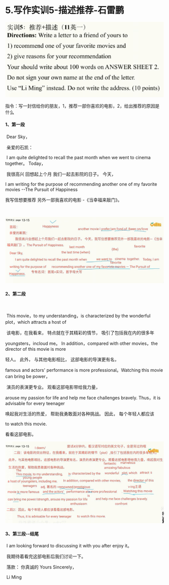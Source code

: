 # 5.写作实训5-描述推荐-石雷鹏



![1667459856355](../../.vuepress/public/images/1667459856355.png)

​	指令：写一封信给你的朋友，1，推荐一部你喜欢的电影，2，给出推荐的原因是什么



#### 1、第一段

​	Dear Sky，

​	亲爱的石凯：

​			I am quite delighted   to recall the past month when     we went to cinema together。 Today，

​			我很高兴                           回想起上个月                                我们一起去影院的日子。              今天，

I am writing for the purpose of recommending  another one of my favorite movies --The Pursuit of Happiness

我写信想要推荐                                                           另外一部我喜欢的电影              -《当幸福来敲门》。

​			

![1667461734720](../../.vuepress/public/images/1667461734720.png)



#### 2、第二段

​		

​		This movie，to my understanding，is characterized by the wonderful plot，which attracts a host of 

​		该电影，在我看来，                          特点就在于其精彩的情节，                               吸引了包括我在内的很多年

youngsters，incloud me。  In addition，compared with other movies，the director of this movie is more

轻人。                                      此外，                 与其他电影相比，                          这部电影的导演更有名，

 famous  and actors' performance is more professional。Watching this movie can bring be power，              

​						演员的表演更专业。                                             观看这部电影带给我力量，

arouse my passion for life and help me face challenges bravely.    Thus，it is advisable for every teenager

唤起我对生活的热爱，              帮助我勇敢面对各种挑战。					因此， 每个年轻人都应该

to watch this movie.

看看这部电影。



![1667465719282](../../.vuepress/public/images/1667465719282.png)





#### 3、第三段--结尾

​		I am looking forward to discussing it with you after enjoy it。

​		我期待着看完这部电影后我们讨论一下。



​																							落款：	你真诚的 Yours Sincerely，

​																												               Li Ming



























































































































































